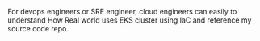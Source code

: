 For devops engineers or SRE engineer, cloud engineers can easily to understand How Real world uses EKS cluster using IaC and reference my source code repo.
